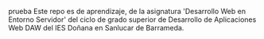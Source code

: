 prueba
Este repo es de aprendizaje, de la asignatura 'Desarrollo Web en Entorno Servidor' 
del ciclo de grado superior de Desarrollo de Aplicaciones Web DAW del IES Doñana en Sanlucar de Barrameda.
